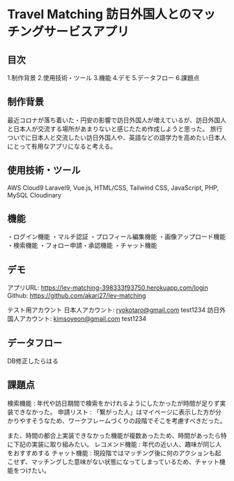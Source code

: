 


<!--作成中！！コミットしないで！！-->




# Travel Matching 訪日外国人とのマッチングサービスアプリ

## 目次
1.制作背景
2.使用技術・ツール
3.機能
4.デモ
5.データフロー
6.課題点

## 制作背景
最近コロナが落ち着いた・円安の影響で訪日外国人が増えているが、訪日外国人と日本人が交流する場所があまりないと感じたため作成しようと思った。
旅行ついでに日本人と交流したい訪日外国人や、英語などの語学力を高めたい日本人にとって有用なアプリになると考える。

## 使用技術・ツール
AWS Cloud9
Laravel9, Vue.js, HTML/CSS, Tailwind CSS, JavaScript, PHP, MySQL
Cloudinary

## 機能
・ログイン機能
・マルチ認証
・プロフィール編集機能
・画像アップロード機能
・検索機能
・フォロー申請・承認機能
・チャット機能


## デモ
アプリURL: https://lev-matching-398333f93750.herokuapp.com/login
Github: https://github.com/akari27/lev-matching

テスト用アカウント
日本人アカウント: ryokotaro@gmail.com test1234
訪日外国人アカウント: kimsoyeon@gmail.com test1234

## データフロー
DB修正したらはる

## 課題点
検索機能 : 年代や訪日期間で検索をかけれるようにしたかったが時間が足りず実装できなかった。
申請リスト : 「繋がった人」はマイページに表示した方が分かりやすそうなため、ワークフレームづくりの段階でそこを考慮すべきだった。

また、時間の都合上実装できなかった機能が複数あったため、時間があったら特に下記の実装に取り組みたい。
レコメンド機能 : 年代の近い人、趣味が同じ人をおすすめする
チャット機能 : 現段階ではマッチング後に何のアクションも起こせず、マッチングした意味がない状態になってしまっているため、チャット機能をつけたい。
